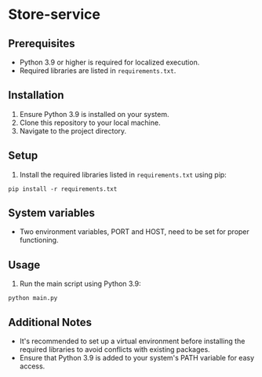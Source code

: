 # Store-service

## Prerequisites
- Python 3.9 or higher is required for localized execution.
- Required libraries are listed in `requirements.txt`.

## Installation
1. Ensure Python 3.9 is installed on your system.
2. Clone this repository to your local machine.
3. Navigate to the project directory.

## Setup
1. Install the required libraries listed in `requirements.txt` using pip:

```pip install -r requirements.txt```

## System variables
- Two environment variables, PORT and HOST, need to be set for proper functioning.

## Usage
1. Run the main script using Python 3.9:

```python main.py```

## Additional Notes
- It's recommended to set up a virtual environment before installing the required libraries to avoid conflicts with existing packages.
- Ensure that Python 3.9 is added to your system's PATH variable for easy access.
